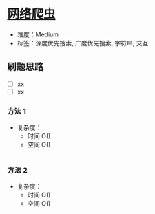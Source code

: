 # [网络爬虫](https://leetcode-cn.com/problems/web-crawler/)

- 难度：Medium
- 标签：深度优先搜索, 广度优先搜索, 字符串, 交互

## 刷题思路

- [ ] xx
- [ ] xx

### 方法 1

- 复杂度：
    - 时间 O()
    - 空间 O()

``` js

```

### 方法 2

- 复杂度：
    - 时间 O()
    - 空间 O()

``` js

```
